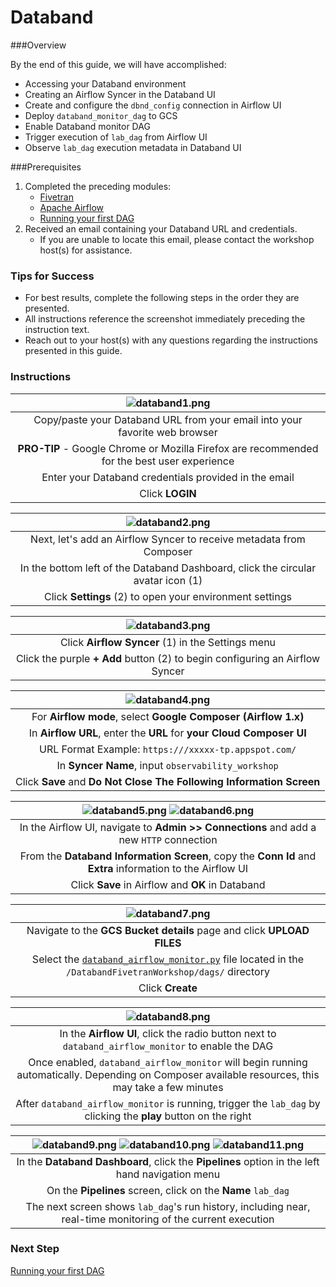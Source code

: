 # Databand <a name="integrate-databand-with-apache-airflow"></a> 

###Overview

By the end of this guide, we will have accomplished:
* Accessing your Databand environment
* Creating an Airflow Syncer in the Databand UI
* Create and configure the `dbnd_config` connection in Airflow UI
* Deploy `databand_monitor_dag` to GCS
* Enable Databand monitor DAG
* Trigger execution of `lab_dag` from Airflow UI
* Observe `lab_dag` execution metadata in Databand UI

###Prerequisites
1. Completed the preceding modules:
   * [Fivetran](https://github.com/databand-ai/DatabandFivetranWorkshop/tree/master/guide/fivetran#fivetran)
   * [Apache Airflow](https://github.com/databand-ai/DatabandFivetranWorkshop/tree/master/guide/apache-airflow#apache-airflow)
   * [Running your first DAG](https://github.com/databand-ai/DatabandFivetranWorkshop/tree/master/guide/dag#running-your-first-dag)
2. Received an email containing your Databand URL and credentials.
   * If you are unable to locate this email, please contact the workshop host(s) for assistance.

### Tips for Success
* For best results, complete the following steps in the order they are presented.
* All instructions reference the screenshot immediately preceding the instruction text.
* Reach out to your host(s) with any questions regarding the instructions presented in this guide.

### Instructions

| ![databand1.png](../../images/databand1.png) |
|:--:|
| Copy/paste your Databand URL from your email into your favorite web browser |
| **PRO-TIP** - Google Chrome or Mozilla Firefox are recommended for the best user experience |
| Enter your Databand credentials provided in the email |
| Click **LOGIN** |

| ![databand2.png](../../images/databand2.png) |
|:--:|
| Next, let's add an Airflow Syncer to receive metadata from Composer |
| In the bottom left of the Databand Dashboard, click the circular avatar icon (1) |
| Click **Settings** (2) to open your environment settings |

| ![databand3.png](../../images/databand3.png) |
|:--:|
| Click **Airflow Syncer** (1) in the Settings menu |
| Click the purple **+ Add** button (2) to begin configuring an Airflow Syncer |

| ![databand4.png](../../images/databand4.png) |
|:--:|
| For **Airflow mode**, select **Google Composer (Airflow 1.x)**  |
| In **Airflow URL**, enter the **URL** for **your Cloud Composer UI** |
| URL Format Example: `https:///xxxxx-tp.appspot.com/` |
| In **Syncer Name**, input `observability_workshop` |
| Click **Save** and **Do Not Close The Following Information Screen** |

| ![databand5.png](../../images/databand5.png) ![databand6.png](../../images/databand6.png) |
|:--:|
| In the Airflow UI, navigate to **Admin >> Connections** and add a new `HTTP` connection |
| From the **Databand Information Screen**, copy the **Conn Id** and **Extra** information to the Airflow UI |
| Click **Save** in Airflow and **OK** in Databand |

| ![databand7.png](../../images/databand7.png) |
|:--:|
| Navigate to the **GCS Bucket details** page and click **UPLOAD FILES** |
| Select the [`databand_airflow_monitor.py`](https://github.com/databand-ai/DatabandFivetranWorkshop/tree/master/dags/databand_airflow_monitor.py) file located in the `/DatabandFivetranWorkshop/dags/` directory |
| Click **Create** |

| ![databand8.png](../../images/databand8.png) |
|:--:|
| In the **Airflow UI**, click the radio button next to `databand_airflow_monitor` to enable the DAG |
| Once enabled, `databand_airflow_monitor` will begin running automatically. Depending on Composer available resources, this may take a few minutes |
| After `databand_airflow_monitor` is running, trigger the `lab_dag` by clicking the **play** button on the right |

| ![databand9.png](../../images/databand9.png) ![databand10.png](../../images/databand10.png) ![databand11.png](../../images/databand11.png) |
|:--:|
| In the **Databand Dashboard**, click the **Pipelines** option in the left hand navigation menu |
| On the **Pipelines** screen, click on the **Name** `lab_dag` |
| The next screen shows `lab_dag`'s run history, including near, real-time monitoring of the current execution |


### Next Step
[Running your first DAG](https://github.com/databand-ai/DatabandFivetranWorkshop/tree/master/guide/dag#running-your-first-dag)







